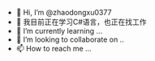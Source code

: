 - 👋 Hi, I’m @zhaodongxu0377
- 👀 我目前正在学习C#语言，也正在找工作
- 🌱 I’m currently learning ...
- 💞️ I’m looking to collaborate on ..
- 📫 How to reach me ...

<!---
zhaodongxu0377/zhaodongxu0377 is a ✨ special ✨ repository because its `README.md` (this file) appears on your GitHub profile.
You can click the Preview link to take a look at your changes.
--->
